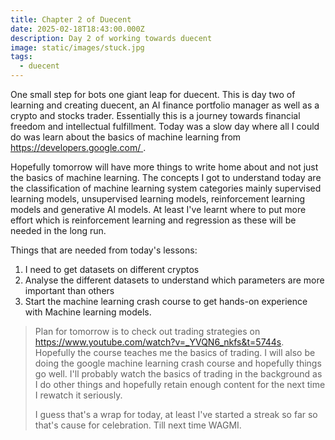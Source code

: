 ```yaml
---
title: Chapter 2 of Duecent
date: 2025-02-18T18:43:00.000Z
description: Day 2 of working towards duecent
image: static/images/stuck.jpg
tags:
  - duecent
---
```

One small step for bots one giant leap for duecent. This is day two of learning and creating duecent, an AI finance portfolio manager as well as a crypto and stocks trader. Essentially this is a journey towards financial freedom and intellectual fulfillment. Today was a slow day where all I could do was learn about the basics of machine learning from [https://developers.google.com/ ](https://developers.google.com/) . 

Hopefully tomorrow will have more things to write home about and not just the basics of machine learning. The concepts I got to understand today are the classification of machine learning system categories mainly supervised learning models, unsupervised learning models, reinforcement learning models and generative AI models. At least I've learnt where to put more effort which is reinforcement learning and regression as these  will be needed in the long run. 

Things that are needed from today's lessons:

1. I need to get datasets on different cryptos
2. Analyse the different datasets to understand which parameters are more important than others
3. Start the machine learning crash course to get hands-on experience with Machine learning models.

> Plan for tomorrow is to check out trading strategies on https://www.youtube.com/watch?v=_YVQN6_nkfs&t=5744s. Hopefully the course teaches me the basics of trading. I will also be doing the google machine learning crash course and hopefully things go well. I'll probably watch the basics of trading in the background as I do other things and hopefully retain enough content for the next time I rewatch it seriously.
>
> I guess that's a wrap for today, at least I've started a streak so far so that's cause for celebration. Till next time WAGMI.

